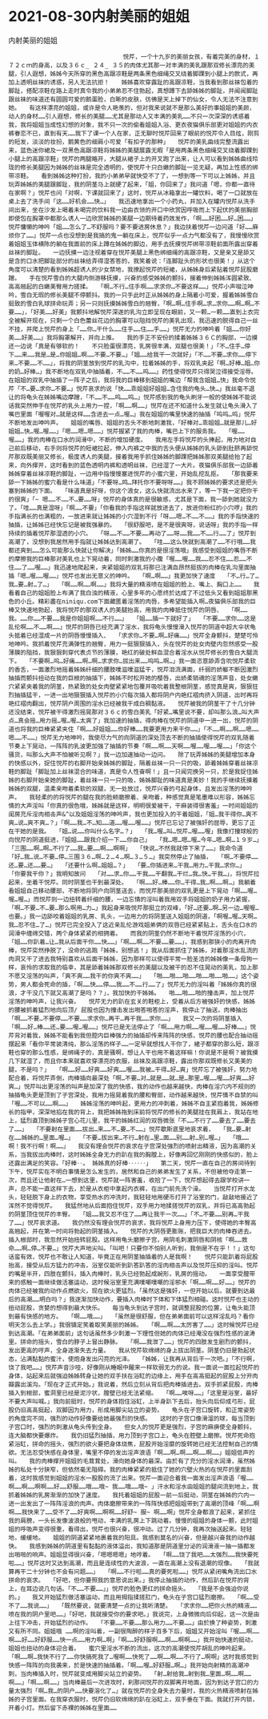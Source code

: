 # 2021-08-30内射美丽的姐姐



内射美丽的姐姐



                
									悦芹，一个十九岁的美丽女孩，有着完美的身材，１７２ｃｍ的身高，以及３６ｃ_ ２４_ ３５的肉体尤其那一对丰满的美乳跟那双修长漂亮的美腿，引人遐想，姊姊今天所穿的黑色高跟凉鞋是两条黑色细绳交叉绕着脚踝到小腿上的款式，再加上透明丝袜的诱惑，另人无法抗拒！　　姊姊喜欢穿露趾的高跟凉鞋，当我看到那丝袜包着的脚趾，搭配凉鞋在路上走时真令我的小弟弟忍不住勃起，真想蹲下去舔姊姊的脚趾，并闻闻脚趾跟丝袜的味道还有圆圆可爱的鹅蛋脸，白晰的皮肤，彷佛是天上掉下的仙女，令人无法不注意到她。　　有这样漂亮的姐姐，或许是令人艳羡的，但对我来说就不是那么美好的事姐姐的美颜，动人的身材……引人遐想，修长的美腿……尤其是那动人又丰满的美乳……不只一次深深的诱惑着我，我将姐姐当成性幻想的对象，我不只一次的偷看姐姐入浴、更衣夜猫俱乐部更对姐姐的内衣裤眷恋不已，直到有天……我下了课一个人在家，正无聊时悦芹回来了眼前的悦芹令人目炫，刚剪的短发，淡淡的妆扮，鹅黄色的细肩小可爱「有扣子的那种」　　悦芹的美乳曲线完整流露出来，蓝色迷你裙及一双黑色高跟凉鞋将姊姊的美腿展露无暇「是用两条黑色细绳交叉绕着脚踝到小腿上的高跟凉鞋」悦芹的两腿略开，大腿从裙子上的开叉跑了出来，让人可以看到姊姊曲线玲珑的修长美腿因为姊姊的丝袜是完全透明的，使悦芹十只白嫩的脚趾一览无疑，再加上性感的绑带凉鞋。　　看到姊姊这种打扮，我的小弟弟早就快受不了了，一想到等一下可以上姊姊，并且玩弄姊姊的美腿跟脚趾，我的阴茎马上就硬了起来，「姐，你回来了」我问道「嗯，你都一直待在家啊？」悦芹也问「对啊，下课就回来了」这时，悦芹从冰箱拿出一罐饮料，喝了一口就放在桌上去了洗手间「这……好机会……快…」　　我迅速地拿出一个小药丸，并加入在罐内悦芹从洗手间出来，坐在沙发上喝着未喝完的饮料我一边由衣领的开口中欣赏因呼吸而上下起伏的美丽胸部即使包在胸罩中都那么诱人一边欣赏姊姊的美腿一边期待着药效发作，「啊……好困……好…困……」悦芹慵懒的呻吟「姐……怎么了…不舒服吗？要不要进房休息？」我边扶着悦芹一边问道「好……麻烦你了……」悦芹一点也没想到是我搞的鬼一躺在床上，悦芹似乎一点力气都没有了，我慢慢欣赏着姐姐玉体横陈的躺在我面前的床上蹲在姊姊的脚边，用手去抚摸悦芹绑带凉鞋前面所露出穿着丝袜的脚趾。　　一边抚摸一边注视着穿在悦芹美腿上黑色绑细绳的高跟凉鞋，又是亲又是舔又是含的口水把脚趾部分的丝袜给弄得湿答答的，我笑着说：「连脚趾头的形状也很美！」从这个角度可以清楚的看到姊姊超诱人的少女禁地，我撩起悦芹的短裙，从姊姊身后紧贴着悦芹屁股磨蹭。　　手在悦芹雪白的大腿内侧游移抚摸，兴奋的感受姊姊的颤抖，接着伸到姊姊浑圆紧致、高高翘起的白嫩美臀用力搓揉。　　「啊…不行…住手啊……求求你…不要这样……」悦芹小声啜泣呻吟，雪白无瑕的修长美腿不停颤抖。我的一只手此时正从姊姊的身上隔着小可爱，握着姊姊雪白挺致的雪白乳球拼命玩弄；另一只则抚摸姊姊雪白的翘臀，「啊…啊…住手啊…求…求你……啊…啊…不要……」，「好美……好美」我颤抖地解悦芹深遂的乳沟立即呈现在眼前，又一颗…一颗……直到上衣完全被解开现在，只剩一个白色蕾丝花边的胸罩可以阻挡悦芹的美乳出现，我迅速的脱得自己一丝不挂，并爬上悦芹的身上「……你…干什么……住手……住……手……」悦芹无力的呻吟着「姐……你好美……好美……」我将胸罩解开，并向上推。　　我的手正不安份的揉着姊姊３６Ｃ的胸部，一边摸还一边说「真是有够软的！　　不只脸蛋很漂亮，乳房很丰满，双腿也很美！」「不…住手…停下……来……我是…是…你姐姐…啊……不要…不要…」「姐……给我干一次就好」「不……不要…求你……停下来…不要……不……」，将我的阴茎放到悦芹的乳沟中，拉着姊姊的手，将双乳夹起「啊…好棒…姐…你的奶…好棒…」我不断地在双乳中抽插着，不……不……呜……」药性使得悦芹只得哭泣得接受淫辱。　　在姐姐的双乳中抽插了一阵子之后，我将我的巨棒移到姐姐的嘴边「帮我含姐姐…快」我命令悦芹「不…要…求你…不要…」悦芹哀求的说「快……乖姐姐好姐姐…含住我的龟头…快…」我丝毫不退让的将龟头在姊姊嘴边摩蹭，「不……不……呜……呜…」悦芹感到我的龟头刷牙一般的使姊姊不能说话我突然伸手在悦芹的乳头上用力一捏，「啊……啊……」悦芹在还不知道什么发生就让龟头滑入了嘴巴里面「喔喔对…就是这样……含进去一点…喔…」我在姐姐的嘴里快速的抽插「呜呜…呜」悦芹不断地发出呻吟声。　　姐姐的嘴唇、姐姐的舌头不断地刺激我，「好棒对…乖姐姐…就是那儿…好姐姐…快…喔…喔……」「嗯……嗯…嗯……」悦芹握紧了我的肉棒，嘴巴上下的服务我。　　「喔……喔……」我的肉棒在口水的润滑中，不断的增加硬度。　　我用左手将悦芹的头捧起，用力地对自己前后移动，右手则将悦芹的短裙拉起，伸入内裤之中我的舌头便从姊姊的乳头舔到肚脐再舔悦芹那双既美丽又修长，极度诱人的美腿，接着我用手抓住姊姊的脚踝把姊姊那双美腿给抬了起来，向外撑开，这时看到的蓝色透明内裤和透明丝袜，已经湿了一大片。夜猫俱乐部我一边舔着姊姊穿着丝袜凉鞋的脚趾，一边用中指慢慢塞进悦芹的小蜜穴里，开始乱挖乱抠。　　「那我要来舔一下姊姊的蜜穴看是什么味道」「不要呀…鸣…拜托你不要呀呀……」我不顾姊姊的要求还是把头塞到姊姊的下面。　　「味道真是好呀，你这个浪女，这么快就流出水来了，等一下我一定把你干的很爽」「~ 嗯……不……不…要……呀」悦芹的身体真的是很敏感，尤其是下面，我一舔到她就没力了。「哇……真是湿呀」「啊……不要」「你看我的手指这样就放进去了，放进你粉红的小穴啰」我的手指满长的也满粗的，一放进来就让姊姊的小穴湿到不行「呀……嗯…不……不……」我的手指快速的抽插，让姊姊已经快忘记是被我强暴的。　　「很舒服吧，是不是很爽呀，说话呀」我的手指一样持续的插着悦芹那湿透的小穴。　　「呀……不……不要……再动了……呀……我……不……行……了」悦芹到高潮了，没想到我居然用手指就让姊姊达到高潮了。　　「哇……这么快就到高潮了……不行哦……我都还爽到……怎么可能那么快就让你解决」「姊姊……你真的是很淫荡哦」我感受到姐姐的嘴唇不断的摩擦我的巨棒那对美乳也上下晃动着，同时刺激我的小腹「喔……喔……我……忍不住……忍……不住……了……喔……」我迅速地爬起来，夹紧姐姐的双乳将那已注满血昂然挺拔的肉棒在乳沟里面抽插「嗯…喔……喔……」悦芹也发出无意义的呻吟。　　「啊…啊……」我更加快了速度　　「不…行…了…我…要…射…了…」　　「啊……啊……啊……」我将大量的精液喷在姐姐的脸上、嘴上、胸口上……　　我看着自己的姐姐脸上布满了我白浊的精液，心里多年的心愿终於达成了不过低头又看到姐姐那黑色的小丘。精彩盡在niniqu.com下面藏匿着淫荡的肉唇，多希望能插入啊…夜猫俱乐部我的巨棒又快速地勃起，我将悦芹的那双诱人的美腿抬高，用我的肉棒抵住悦芹的阴唇、　　「啊……我。……你……不要……我是你姐姐啊……不行……」　　「姐……插一下就好了」　　「不要……求你……这是乱伦啊……不……啊……」悦芹的阴唇已经充满了淫水，我将龟头慢慢滑入悦芹的阴道中超大伞状龟头抵着已经湿成一片的阴唇慢慢插入、　　「求求你…不要…啊…好痛……」悦芹全身颤抖，楚楚可怜地呻吟。我抓着悦芹充满弹性的翘臀，用力一挺狠狠插入，头在悦芹的处女肉壁内忽然感受一股薄膜的阻挡，我狠狠刺穿代表贞节的薄膜，艳红的破处鲜血混合着淫水从悦芹修长的雪白大腿流下。　　「不要啊…呜…好痛……啊…啊…求求你…拔出来……呜呜…啊…」我一面恣意舔弄含吮悦芹柔软的香舌，一面激烈地摇着姊姊纤细的腰肢噗滋噗滋猛干，悦芹泪流满面，纤弱的娇躯不断因激烈抽插而颤抖扭动在我的巨根的抽插下，姊姊不时松开她的樱唇，出娇柔销魂的淫荡声音，处女嫩穴紧紧夹着我的阴茎，热紧致的处女肉壁紧紧地包覆并吸吮着我整根阴茎，感觉真是爽，狠狠狂烈抽插猛干，一进一出地狠狠插入悦芹的小穴每次插入都将阴户内艳红褶肉挤入阴道，出时再将艳红褶肉翻出，悦芹阴户周围的淫水已经被我干成白稠黏液。　　悦芹被我的阴茎干了十几分钟还没结束，悦芹被干得激烈摇晃那对３６ｃ的雪白美乳「好紧…嘴里说不要，却叫那么浪…叫大声点…真会摇…用力摇…喔…喔…太爽了」我加速的抽插，得肉棒在悦芹的阴道中一进一出，悦芹的阴道也将我的巨棒紧紧夹住「啊……好姐姐……你好棒……我要更用力来干你……」「不……啊……啊……嗯……嗯……不……」悦芹无力地呻吟，我使尽力气的向阴道的深处顶去不断的抽插使得悦芹的双乳随着节奏上下晃动，一阵阵的乳波更加强了抽插的节奏「啊……啊……天啊……喔……喔……喔……」「你这个骚货，叫那么大声不怕被听见啊？」我一边加速抽动一边问。　　除了玩弄姊姊的美腿增加本身的快感以外，捉住悦芹的右脚开始亲姊姊的脚趾，隔着丝袜一只一只的吸，舔着姊姊穿着丝袜凉鞋的脚趾「脚趾加上丝袜混合的味道，真是令人性奋啊！」且一只闻完换另一只，於是我捉住姊姊的右脚开始亲她的脚趾，着丝袜一只一只的吸，姊姊脚趾的味道真是美妙！我的手继续抚摸着姊姊的双腿，温柔亲吻着柔软的双腿，无一处放过，悦芹兴奋的弓起身体，且发出淫荡的呻吟声。　　我轻柔的的将悦芹的腿在我的脸颊磨擦着、亲吻着，种感觉真是笔墨难以形容，姊姊忘情的大声淫叫「你真的很色哦，姊姊就是这样，明明很爱被干，干麻装得很害羞」一时间姐姐的闺房充斥淫肉相击声&^以及姐姐淫荡的呻吟声，我也更加投入的干着姐姐，「姐…我干得你…爽不爽…说…爽不爽…？」「啊……我…不…知……道……喔……喔……」悦芹已忘记了被强奸的屈辱，更忘了正在干她的是我。　　「姐…说……你叫什么名字…？」　　「我…喔…叫…悦芹…喔……喔」我像打撞球般的向悦芹的阴道挺进，「姐姐……跟我介绍一下……你自己」　　「我…嗯…嗯…喔…今年…嗯…啊…１９岁…」　　「三围……啊…啊…不行了……我…要……啊……啊啊」　　「快说…不然我就停下来了……」我命令道　　「好…我…说…不要…停…三围３６…啊…２…４…啊…３…５…」我突然停止了抽插，　　「啊…不要停……还…要…还……要…」　　「还要什么啊…姐姐…？」　　「要…你插进来…干我…用力…干我…求你…」　　「你要我干你？」我明知故问　　「对……求…你……干我……干翻我…干烂…我…快…干我…」，将悦芹拉起来，坐着干悦芹。同时阴茎也干到最深处。　　「啊……好…棒……你…干得…我…啊……啊…」我躺着看姐姐自己移动腰部，不断地将阴户向阴茎送去，而悦芹那美丽的双乳更是上下晃动「啊……喔…喔…喔…」而悦芹则一边扭转着纤细的腰，一边忘情的淫叫着我用双手将姐姐的奶子用力紧握，「啊…不要…不…要…那么啊用…力…」我起身来吸悦芹那挺立的双峰，「好…还要…啊…另一边…喔喔…也要。」我一边舔咬着姐姐的乳房、乳头，一边用力的将阴茎送入姐姐的阴道，「啊喔…喔…天啊…我…忍不住…了…」悦芹已完全投入了这近亲乱伦游戏姐弟俩的双唇已经紧紧贴上，舌头在口水的润滑中缠绵交错，两个身体紧紧的相拥着。　　而我的阴茎仍然不断地干着悦芹淫荡的小穴，「姐……你趴着…让…我从后面干你……快……」「啊……啊……不要……要……」，我感到那狭小的肉离开肉棒，悦芹突然挣脱了，没命的逃跑「姊姊，别想逃！」我从后面抓住了姊姊，对着那淫水乱流的肉洞又干了进去我特别喜欢从后面干姊姊，因为那样可以使得平常一脸圣洁的姊姊像一条母狗一样，哀怜的求取我的临幸，其是舔着姊姊那双修长的美腿以及被干的忍不住晃动的美乳，加上那不愿又淫荡的叫声，「爽不爽……我干的你爽不爽……」　　「啪……啪……啪……啪……啪……啪……」这个姿势，男人都会死命的插，「啊……快……停……我……不……行……了」悦芹无力的淫叫着「姊姊你真的很浪，才干没几下就又高潮了是吗？？」，我加快的干姊姊。　　啪……啪……啪的撞击声，加上悦芹淫荡的呻吟声，让我兴奋。　　悦芹无力的趴在玄关的鞋柜上，受着从后方被强奸的快感，姊姊的腰被抓着猛烈地向后顶/ 屁股也因为撞击发出啪答啪答的淫声，我停止了抽送，肉棒抽出「啊……不要…不要停……不要……求求你…再干…再干我……求你……」　　我又一次的将阴茎插入「啊……好…棒……还…要……喔…喔……」悦芹已是无法停止了「啊……用力啊……喔……喔……好棒……」悦芹背对着我，姊姊不能看到我但腔内巨棒强力的抽插却传来阵阵的快感，悦芹的腰也配合抽动摇摆起来「看你平常装清纯，那么淫荡的样子……一定早就想找人干你了，裙子都穿的那么短，跟凉鞋也穿的那么性感，是绑绳子的，真是骚啊，想让人干也用不着这样嘛！你说是不是啊？被我摸几下就湿了，而且你本来就喜欢穿漂亮的衣服，丝袜及高跟凉鞋，露出你那双既修长又美美的腿，不是吗？」　　「啊……好……好爽……好爽……喔……我被…干得…好…爽」悦芹忘了被强奸，努力地配合着，将悦芹弄倒，肉棒插向最深处「啊…不要…对…就是……就…是…那里…喔……喔……好爽……好爽…」悦芹叫出更淫荡的叫声是加深了我的快感，我的动作也越来越快，肉棒在淫穴内不规则的抽插龟头更是顶到了子宫深处，我用力摇晃着我的腰和臀部，动作越来越快，悦芹情不自禁的叫「喔……不可以……啊……」　　姊姊淫荡的呻吟起，更用力的冲刺着，姊姊不自主紧抱着我，姊姊修长的指甲，深深地掐在我的背上，我把姊姊拖到床前将悦芹的修长的美腿挂在我肩上，我站在地上，猛烈直顶到姊姊子宫心花儿里，我干的姊姊红润的双唇微张「不……不行了……要去了……要去了……」　　「不要射在里面……拔出…来……不…要…不……」悦芹歇斯底里地哀求着，　　「我…要…射在……姊姊的…里面…喔…」　　「不要…拔出来…不行…射在…里…面……别……射…别…喔…」　　「哦……啊！我不行啊！啊……」　　我没有理会悦芹的哀求在子宫深处强烈的喷射出精液，因为高潮的关系，当我拔出肉棒时，这时姊姊全身无力的趴在我的胸膛上，好像再回忆刚刚的快感似的，脸上还露出满足的笑容。「好棒‥。 姊姊真的好棒‥‥‥」　　第二天，悦芹一直在自己的房间待到下午，悦芹实在不明白事情是怎么发生的，居然和自己的弟弟发生了关系，不但被他夺走第一次，而且还让他射在…一想到这里，悦芹就一阵害羞，收拾了一下，悦芹想起得去跟学校讲一声，总不能一直这样下去，於是从衣柜中拿起内衣裤，在出门前先洗个澡。　　当悦芹打开水龙头，轻轻脱下身上的衣物，享受热水的冲洗时，我轻轻地用硬币打开了浴室的门，敲敲地接近了浑然不觉得悦芹。　　我猛然地从后面抱住悦芹，双手用力地揉搓悦芹的双乳，并将已高高勃起的阴茎顶住悦芹的丰臀。　　「姐……我又忍不住了……再让我干一次……」「不…不要……别再…干我了……」悦芹哀求道。　　我仍然没有理会悦芹的哀求，我将悦芹上身用力压下，使得她的丰臀高高翘起，并在第一时间将勃起的阴茎插入。　　悦芹的大阴唇更膨账，把我巨大的肉棒吞进去。插入根部时，我忽然开始扭转屁股。这样用龟头磨擦子宫，用阴毛刺激阴唇和阴核「啊……救命……啊…停…不要…」悦芹大声地尖叫。「叫吧！只要你不怕别人听到，我倒是不在乎！！」这句话蛮有效，悦芹也不敢让人知道，毕竟正在用阴茎抽插着的人是我啊！　　悦芹只能趴着将屁股抬高，接受从后方猛力的冲击，浴室仅能听到趴答趴答的淫肉相击声以及悦芹压抑的淫叫。悦芹的嘴是半开，四肢在颤抖，插入肉棒时，乳头已经勃起成豌形，乳房的摇动。　　一面享受膣带来的感触一面继续做活塞运动，这时候浴室里充满噗嘲噗嘲的淫邪水「啊……啊……好……」悦芹的肉体已经被我的动作点燃欲火，现在欲火更猛烈。「虽然这是强奸，一但开始以后，就要到达最后的高潮……明白吗？」我逐渐加快动作，要插入肉棒时下体和下体猛烈相碰。这时悦芹也主动的扭动屁股，贪婪的想得到最大快乐。　　每当龟头到达子宫时，就调整屁股的位置，让龟头能顶到最有快感的地方。　　「啊……哦……」　　「虽然是很舒服，但在弟弟面前可以这样淫乱吗？看你明天怎么去上学。」我很镇定笑着取笑美丽的姊姊。　　「啊……啊……太厉害了……」这时候悦芹已经到达高潮。「在弟弟面前」这句话虽然多少刺激一下理性但她的肉体已经淹没在强烈性感的波涛里。拼命的摇头，雪白的脖子上冒出静脉。　　「啊……我泄了……」悦芹的四肢发生剧烈的颤抖，发出更高的哼声，全身逐渐失去力量。　　我从悦芹软绵绵的身上拔出阴茎。阴茎仍旧是勃起状态，沾满黏黏的蜜汁，使炮身发出闪亮的光泽。　　「姊姊，让我再从背后干一次吧。」「不行啊，饶了我吧……」悦芹声音沙哑，好像刚从睡眠中醒来一样软弱无力的说。我一面说一面拉起悦芹的身体，站起来后就强迫姊姊转身让她的双手扶在浴缸的边缘上，用手在高高挺起的屁股上分开肉瓣露出溪沟。「现在才正式开始。」我说着，然后立刻从背后把肉棒插进去。双手抓紧屁股，肉棒插入到根部，蜜洞里已经是泥泞状，膣壁已经无法紧缩。　　「啊……唉呀……」「这里是浴室，最好不要大声叫喊。」我向前挺时，悦芹的身体抱住浴缸，上半身趴下去后，抬头向后仰成弓形，屁股仍旧高高挺起，双脚因为用力，形成用脚尖站立的姿势。　　龟头在子宫口旋转，和正常姿势的角度完不同，强烈的动作好像要给她最强烈的快感。　　这时的子宫口像滑溜的球，每当顶到子宫口时，强烈的刺激从龟头传到全身。　　但女人的悦芹更是强烈，子宫的麻痹使全身颤抖，连大脑都快要爆炸。　　我仍旧猛烈抽插，用力顶到子宫口上，龟头在腔壁上磨擦。悦芹死命抱紧浴缸，拼命的摇头，强烈的欲火要把身体烧焦，屁股开始淫靡的旋转她已经无法控制自己的情欲。无法忍受快感在身体里，嘴里不停的发出淫声浪语「啊……啊…啊……啊……啊……」姐姐低声的叫。　　我的肉棒撑开姐姐的毛茸茸处，滑向她身体的最深。由於有了充分的淫水润滑，虽然姊姊的私处十分狭窄，但依然毫无阻碍。我的肉棒紧紧的抵住了她的穴壁火热的在悦芹的里面刮着，这时我感觉到姐姐的淫水一股股的流了出来。悦芹一面迎合着我一面发出淫声浪语「喔……啊……啊……啊啊……好……舒服……哦……哦~ 我……哦……哦~ 」汗水和淫水由姐姐的腿间流到地上，我抓着姊姊的乳房渐渐的加快了速度。　　我托着姐姐的屁股一前一后挺动，阴茎在姊姊的穴内一进一出发出了一阵阵淫浪的肉声。肉体磨擦带来的一阵阵快感把姐姐带到了高潮的顶峰「啊……啊啊……我快来了……受不了……好爽啊……啊啊……好舒~ 服~ 啊……啊」悦芹全身都浪了起来，紧抓住我的肩膀，一头长发像波浪般的甩动，丰满的乳房上下跳动着。慢慢的姐姐的身体一颤，此时姐姐的呼吸声变得很重，看得出，悦芹也很兴奋，很冲动。过了几分钟，我再次抽送起来。轻轻地，缓缓地。　　姐姐的阴道紧紧地裹着我的阳具。我感到莫名的兴奋，但是越兴奋我的动作越快。　　我感到姊姊的阴道里有黏黏的液体溢出，我知道那是阴道里分泌的润滑液一抽一插都发出啪啪的响声。姐姐显得很兴奋，「嗯嗯嗯嗯」地哼着。　　「啊……饶了我吧……太强烈……我快要死啦……」悦芹这时又达到高潮，而且是连续性的大波浪，一直在高潮上没有退潮的现像。　　「我就算再干二十分钟也不会有问题……」　　「啊……不行啦……真的要死啦……」悦芹从紧闭嘴角流出口水拼命的哀求。　　「好吧，但你要照我的意思说出来。」我停止抽插的动作，然后趴在悦芹的背上，在耳边说几句话。「不……不要……」」悦芹的脸色更红的拼命摇头。　　「我是不会强迫你说的。」　　我又开始猛烈做活塞运动，而且用拇指揉搓肛门，龟头在子宫口猛烈磨擦。　　「啊……受不了……我说……」　　「既然要说，就要清楚一点的让我听清楚。　　「求求你……把你火热的精液……喷在我的阴户里吧……」「好吧，我就接受你的要求吧。」我说完，上身微微向后仰起，这一次是由上往下冲击，开始猛烈的动作。　　「不要……不要……那么用力……不要……」由於换了种姿势，刺激又有所不同。姐姐哦 ……啊的淫叫着，一副很陶醉的样子百多下后，姐姐又开始淫叫「喔……啊……啊……好……好舒服……快一点……用力啊…啊」「啊……好舒服啊……啊……啊啊……」我开始快速的挺动，姐姐也扭动的身体迎合着。　　蜜穴里淫水不断的流出，这次的高潮使悦芹胡乱的呻吟起来。「啊……啊…我快不行了……你快搞死我了…喔啊……快死了……啊……啊……不行了…啊啊」这时我感觉到快感一阵阵的向我袭来，於是快速的抽插着。「啊……喔…好舒服…啊…」我开始向射精的高潮冲刺，当肉棒插入时，悦芹就变成用脚尖站立的姿势。　　「射…射给我…射到我…里面…啊……啊……啊……」「啊……啊……」当肉棒最后一次进攻时，刹那间悦芹的双脚离开地面，因为到达子宫口的力量太强烈「啊…我…的阴户……快要溶化了…」就在悦芹的全身失去力量时，我的火热精液喷射在姊姊的子宫里面。在我穿衣服时，悦芹仍旧软绵绵的趴在浴缸上，双手垂在下面。我就打开内锁，开着小灯。然后留下赤裸的姊姊在里面…… 
									
								
            

